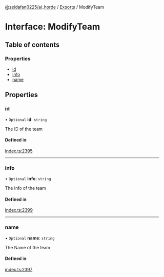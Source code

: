 [@zeldafan0225/ai_horde](../README.md) / [Exports](../modules.md) / ModifyTeam

# Interface: ModifyTeam

## Table of contents

### Properties

- [id](ModifyTeam.md#id)
- [info](ModifyTeam.md#info)
- [name](ModifyTeam.md#name)

## Properties

### id

• `Optional` **id**: `string`

The ID of the team

#### Defined in

[index.ts:2395](https://github.com/ZeldaFan0225/ai_horde/blob/4b01aad/index.ts#L2395)

___

### info

• `Optional` **info**: `string`

The Info of the team

#### Defined in

[index.ts:2399](https://github.com/ZeldaFan0225/ai_horde/blob/4b01aad/index.ts#L2399)

___

### name

• `Optional` **name**: `string`

The Name of the team

#### Defined in

[index.ts:2397](https://github.com/ZeldaFan0225/ai_horde/blob/4b01aad/index.ts#L2397)
